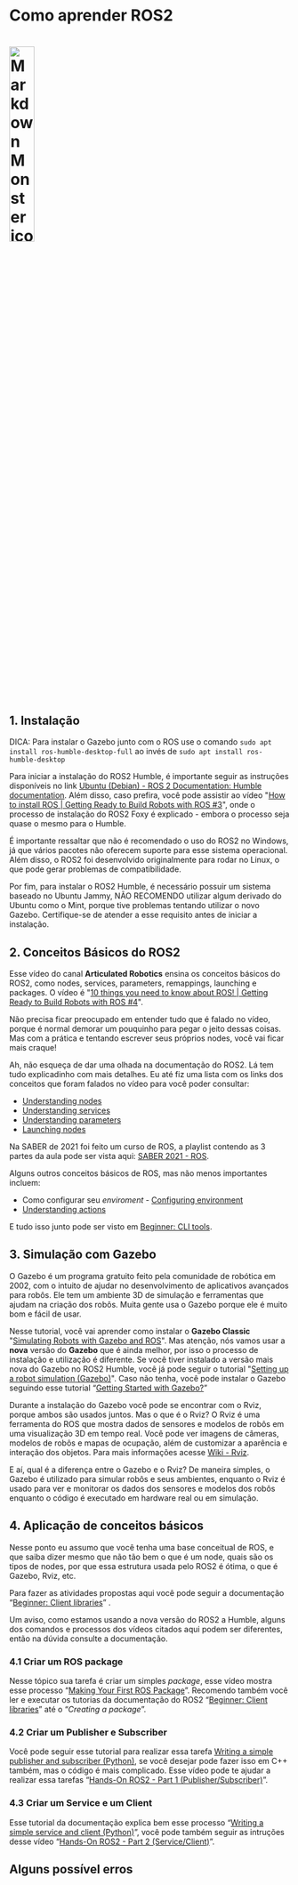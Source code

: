 <h1>Como aprender ROS2<h1>
<img src="https://github.com/ros-infrastructure/artwork/blob/master/distributions/humble/HumbleHawksbill.png"
     alt="Markdown Monster icon"
     width="30%"
     height="30%"/>

<h2>1. Instalação</h2>

DICA: Para instalar o Gazebo junto com o ROS use o comando `sudo apt install ros-humble-desktop-full` ao invés de `sudo apt install ros-humble-desktop`

Para iniciar a instalação do ROS2 Humble, é importante seguir as instruções disponíveis no link [Ubuntu (Debian) - ROS 2 Documentation: Humble documentation](https://docs.ros.org/en/humble/Installation/Ubuntu-Install-Debians.html). Além disso, caso prefira, você pode assistir ao vídeo "[How to install ROS | Getting Ready to Build Robots with ROS #3](https://www.youtube.com/watch?v=uWzOk0nkTcI&list=PLunhqkrRNRhYYCaSTVP-qJnyUPkTxJnBt&index=3)", onde o processo de instalação do ROS2 Foxy é explicado - embora o processo seja quase o mesmo para o Humble.

É importante ressaltar que não é recomendado o uso do ROS2 no Windows, já que vários pacotes não oferecem suporte para esse sistema operacional. Além disso, o ROS2 foi desenvolvido originalmente para rodar no Linux, o que pode gerar problemas de compatibilidade.

Por fim, para instalar o ROS2 Humble, é necessário possuir um sistema baseado no Ubuntu Jammy, NÃO RECOMENDO utilizar algum derivado do Ubuntu como o Mint, porque tive problemas tentando utilizar o novo Gazebo. Certifique-se de atender a esse requisito antes de iniciar a instalação.
     
 
     
<h2>2. Conceitos Básicos do ROS2</h2>


Esse vídeo do canal **Articulated Robotics** ensina os conceitos básicos do ROS2, como nodes, services, parameters, remappings, launching e packages. O vídeo é "[10 things you need to know about ROS! | Getting Ready to Build Robots with ROS #4](https://www.youtube.com/watch?v=KAASuA3_4eg&list=PLunhqkrRNRhYYCaSTVP-qJnyUPkTxJnBt&index=4)".

Não precisa ficar preocupado em entender tudo que é falado no vídeo, porque é normal demorar um pouquinho para pegar o jeito dessas coisas. Mas com a prática e tentando escrever seus próprios nodes, você vai ficar mais craque!

Ah, não esqueça de dar uma olhada na documentação do ROS2. Lá tem tudo explicadinho com mais detalhes. Eu até fiz uma lista com os links dos conceitos que foram falados no vídeo para você poder consultar:

* [Understanding nodes](https://docs.ros.org/en/humble/Tutorials/Beginner-CLI-Tools/Understanding-ROS2-Nodes/Understanding-ROS2-Nodes.html)
* [Understanding services](https://docs.ros.org/en/humble/Tutorials/Beginner-CLI-Tools/Understanding-ROS2-Services/Understanding-ROS2-Services.html)
* [Understanding parameters](https://docs.ros.org/en/humble/Tutorials/Beginner-CLI-Tools/Understanding-ROS2-Parameters/Understanding-ROS2-Parameters.html)
* [Launching nodes](https://docs.ros.org/en/humble/Tutorials/Beginner-CLI-Tools/Launching-Multiple-Nodes/Launching-Multiple-Nodes.html)

Na SABER de 2021 foi feito um curso de ROS, a playlist contendo as 3 partes da aula pode ser vista aqui: [SABER 2021 - ROS](https://www.youtube.com/playlist?list=PL1O8utbokSSHPhYTE7Y12FFXelXVjxU8i).

Alguns outros conceitos básicos de ROS, mas não menos importantes incluem:

* Como configurar seu _enviroment_ - [Configuring environment](https://docs.ros.org/en/humble/Tutorials/Beginner-CLI-Tools/Configuring-ROS2-Environment.html)
* [Understanding actions](https://docs.ros.org/en/humble/Tutorials/Beginner-CLI-Tools/Understanding-ROS2-Actions/Understanding-ROS2-Actions.html#)

E tudo isso junto pode ser visto em [Beginner: CLI tools](https://docs.ros.org/en/humble/Tutorials/Beginner-CLI-Tools.html).

<h2>3. Simulação com Gazebo</h2>


O Gazebo é um programa gratuito feito pela comunidade de robótica em 2002, com o intuito de ajudar no desenvolvimento de aplicativos avançados para robôs. Ele tem um ambiente 3D de simulação e ferramentas que ajudam na criação dos robôs. Muita gente usa o Gazebo porque ele é muito bom e fácil de usar.

Nesse tutorial, você vai aprender como instalar o **Gazebo Classic** "[Simulating Robots with Gazebo and ROS](https://www.youtube.com/watch?v=laWn7_cj434&list=PLunhqkrRNRhYYCaSTVP-qJnyUPkTxJnBt&index=9)". Mas atenção, nós vamos usar a **nova** versão do **Gazebo** que é ainda melhor, por isso o processo de instalação e utilização é diferente. Se você tiver instalado a versão mais nova do Gazebo no ROS2 Humble, você já pode seguir o tutorial "[Setting up a robot simulation (Gazebo)](https://docs.ros.org/en/humble/Tutorials/Advanced/Simulators/Gazebo.html)". Caso não tenha, você pode instalar o Gazebo seguindo esse tutorial “[Getting Started with Gazebo?](https://gazebosim.org/docs)”

Durante a instalação do Gazebo você pode se encontrar com o Rviz, porque ambos são usados juntos. Mas o que é o Rviz? O Rviz é uma ferramenta do ROS que mostra dados de sensores e modelos de robôs em uma visualização 3D em tempo real. Você pode ver imagens de câmeras, modelos de robôs e mapas de ocupação, além de customizar a aparência e interação dos objetos. Para mais informações acesse [Wiki - Rviz](http://wiki.ros.org/rviz).

E aí, qual é a diferença entre o Gazebo e o Rviz? De maneira simples, o Gazebo é utilizado para simular robôs e seus ambientes, enquanto o Rviz é usado para ver e monitorar os dados dos sensores e modelos dos robôs enquanto o código é executado em hardware real ou em simulação.

<h2>4. Aplicação de conceitos básicos</h2>


Nesse ponto eu assumo que você tenha uma base conceitual de ROS, e que saiba dizer mesmo que não tão bem o que é um node, quais são os tipos de nodes, por que essa estrutura usada pelo ROS2 é ótima, o que é Gazebo, Rviz, etc.

Para fazer as atividades propostas aqui você pode seguir a documentação “[Beginner: Client libraries](https://docs.ros.org/en/humble/Tutorials/Beginner-Client-Libraries.html)” .

Um aviso, como estamos usando a nova versão do ROS2 a Humble, alguns dos comandos e processos dos vídeos citados aqui podem ser diferentes, então na dúvida consulte a documentação.

<h3>4.1 Criar um ROS package</h3>


Nesse tópico sua tarefa é criar um simples _package_,  esse vídeo mostra esse processo “[Making Your First ROS Package](https://www.youtube.com/watch?v=Y_SyQXTL2XU&list=PLunhqkrRNRhYYCaSTVP-qJnyUPkTxJnBt&index=6)”. Recomendo também você ler e executar os tutorias da documentação do ROS2 “[Beginner: Client libraries](https://docs.ros.org/en/humble/Tutorials/Beginner-Client-Libraries.html)” até o “_Creating a package_”.

<h3>4.2 Criar um Publisher e Subscriber</h3>


Você pode seguir esse tutorial para realizar essa tarefa [Writing a simple publisher and subscriber (Python)](https://docs.ros.org/en/humble/Tutorials/Beginner-Client-Libraries/Writing-A-Simple-Py-Publisher-And-Subscriber.html#), se você desejar pode fazer isso em C++ também, mas o código é mais complicado. Esse vídeo pode te ajudar a realizar essa tarefas “[Hands-On ROS2 - Part 1 (Publisher/Subscriber)](https://www.youtube.com/watch?v=8407qTyBRe0)”.

<h3>4.3 Criar um Service e um Client</h3>


Esse tutorial da documentação explica bem esse processo “[Writing a simple service and client (Python)](https://docs.ros.org/en/humble/Tutorials/Beginner-Client-Libraries/Writing-A-Simple-Py-Service-And-Client.html)”, você pode também seguir as intruções desse vídeo “[Hands-On ROS2 - Part 2 (Service/Client)](https://www.youtube.com/watch?v=RJFoM-vnDJo)”.

## Alguns possível erros
